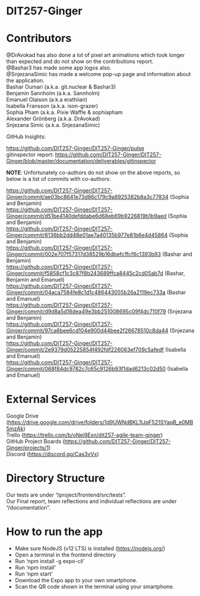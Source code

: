 # DIT257-Ginger
# Contributors

@DrAvokad has also done a lot of pixel art animations which took longer than expected and do not show on the contributions report.  
@Bashar3 has made some app logos also.  
@SnjezanaSimic has made a welcome pop-up page and information about the application.  
Bashar Oumari (a.k.a. git.nuclear & Bashar3)  
Benjamin Sannholm (a.k.a. Sannholm)  
Emanuel Olaison (a.k.a erathiian)  
Isabella Fransson (a.k.a. ison-grazer)  
Sophia Pham (a.k.a. Pixie Waffle & sophiapham  
Alexander Grönberg (a.k.a. DrAvokad)  
Snjezana Simic (a.k.a. SnjezanaSimic)


GitHub Insights:

https://github.com/DIT257-Ginger/DIT257-Ginger/pulse  
gitinspector report: https://github.com/DIT257-Ginger/DIT257-Ginger/blob/master/documentation/deliverables/gitinspector

**NOTE**: Unfortunately co-authors do not show on the above reports, so below is a list of commits with co-authors:

https://github.com/DIT257-Ginger/DIT257-Ginger/commit/ae03bc8641e73d86c179c9a8925382b8a3c77834 (Sophia and Benjamin)  
https://github.com/DIT257-Ginger/DIT257-Ginger/commit/d51be4140defddabe6d68eb69b9226819b1b9aed (Sophia and Benjamin)  
https://github.com/DIT257-Ginger/DIT257-Ginger/commit/6136bb2dd48e01ae7a40135b977e81b6e4d45864 (Sophia and Benjamin)  
https://github.com/DIT257-Ginger/DIT257-Ginger/commit/002e707f57317d38529b16dbefc1fcf6c1393b93 (Bashar and Benjamin)  
https://github.com/DIT257-Ginger/DIT257-Ginger/commit/f5858cf1c3c87f8b243689ffca8445c2cd05ab7d (Bashar, Benjamin and Emanuel)  
https://github.com/DIT257-Ginger/DIT257-Ginger/commit/04aca7584fe8c1d1c486443055b26a2119ec733a (Bashar and Emanuel)  
https://github.com/DIT257-Ginger/DIT257-Ginger/commit/d9d8a5d18dea49e3bb251008695c09f4dc710f79 (Snjezana and Benjamin)  
https://github.com/DIT257-Ginger/DIT257-Ginger/commit/97ca6bee6cd104e900d44bee2f26678510c8da44 (Snjezana and Benjamin)  
https://github.com/DIT257-Ginger/DIT257-Ginger/commit/2e9379d05225854f492fdf226063ef709c5afedf (Isabella and Emanuel)  
https://github.com/DIT257-Ginger/DIT257-Ginger/commit/068f84dc9782c7c65c9126b93f1dad6213c02d50 (Isabella and Emanuel)  

# External Services

Google Drive (https://drive.google.com/drive/folders/1d9UWNdBKL1IJqF521SYaqB_e0MB5mzAk)  
Trello (https://trello.com/b/oNei9Exn/dit257-agile-team-ginger)  
GitHub Project Boards (https://github.com/DIT257-Ginger/DIT257-Ginger/projects/1)  
Discord (https://discord.gg/Cas3vVx)

# Directory Structure

Our tests are under “/project/frontend/src/tests”.  
Our Final report, team reflections and individual reflections are under “/documentation”.

# How to run the app

- Make sure NodeJS (v12 LTS) is installed (https://nodejs.org/)
- Open a terminal in the frontend directory
- Run ‘npm install -g expo-cli’
- Run ‘npm install’
- Run ‘npm start’
- Download the Expo app to your own smartphone.
- Scan the QR code shown in the terminal using your smartphone.
